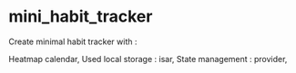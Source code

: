 # mini_habit_tracker

Create minimal habit tracker with :

Heatmap calendar,
Used local storage : isar,
State management : provider,
